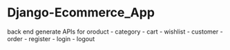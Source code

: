 # Django-Ecommerce_App
back end generate APIs for oroduct - category - cart - wishlist - customer - order - register - login - logout 

